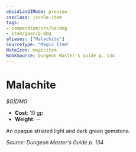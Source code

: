 ```yaml
---
obsidianUIMode: preview
cssclass: json5e-item
tags:
- compendium/src/5e/dmg
- item/gear/g-dmg
aliases: ["Malachite"]
SourceType: "Magic Item"
NoteIcon: magicitem
BookSource: Dungeon Master's Guide p. 134
---
```

# Malachite
*$G|DMG*  

- **Cost**: 10 gp
- **Weight**: ⏤

An opaque striated light and dark green gemstone.

*Source: Dungeon Master's Guide p. 134*